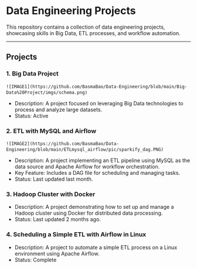 # Data Engineering Projects

This repository contains a collection of data engineering projects, showcasing skills in Big Data, ETL processes, and workflow automation.

---

## Projects

### 1. **Big Data Project**

    ![IMAGE1](https://github.com/BasmaBao/Data-Engineering/blob/main/Big-Data%20Project/imgs/schema.png)
    
   - Description: A project focused on leveraging Big Data technologies to process and analyze large datasets.
   - Status: Active

### 2. **ETL with MySQL and Airflow**

    ![IMAGE2](https://github.com/BasmaBao/Data-Engineering/blob/main/ETLmysql_airflow/pic/sparkify_dag.PNG)
       
   - Description: A project implementing an ETL pipeline using MySQL as the data source and Apache Airflow for workflow orchestration.
   - Key Feature: Includes a DAG file for scheduling and managing tasks.
   - Status: Last updated last month.

### 3. **Hadoop Cluster with Docker**
   - Description: A project demonstrating how to set up and manage a Hadoop cluster using Docker for distributed data processing.
   - Status: Last updated 2 months ago.

### 4. **Scheduling a Simple ETL with Airflow in Linux**

   - Description: A project to automate a simple ETL process on a Linux environment using Apache Airflow.
   - Status: Complete



